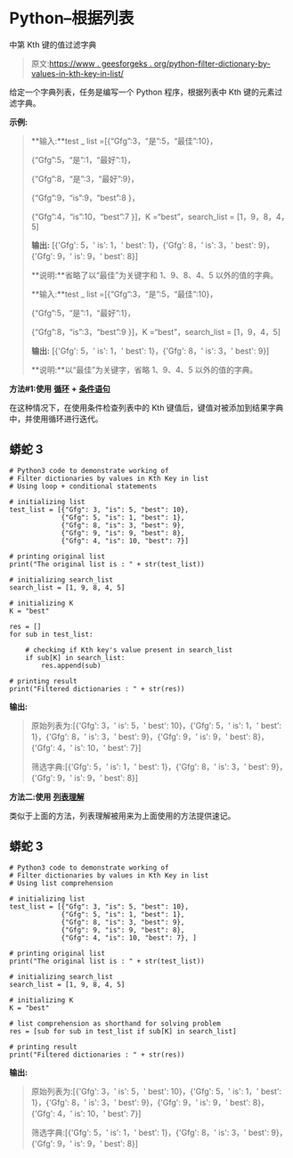 # Python–根据列表

中第 Kth 键的值过滤字典

> 原文:[https://www . geesforgeks . org/python-filter-dictionary-by-values-in-kth-key-in-list/](https://www.geeksforgeeks.org/python-filter-dictionaries-by-values-in-kth-key-in-list/)

给定一个字典列表，任务是编写一个 Python 程序，根据列表中 Kth 键的元素过滤字典。

**示例:**

> **输入:**test _ list =[{“Gfg”:3，“是”:5，“最佳”:10}，
> 
> {“Gfg”:5，“是”:1，“最好”:1}，
> 
> {“Gfg”:8，“是”:3，“最好”:9}，
> 
> {“Gfg”:9，“is”:9，“best”:8 }，
> 
> {“Gfg”:4，“is”:10，“best”:7 }]，K =“best”，search_list = [1，9，8，4，5]
> 
> **输出:** [{'Gfg': 5，' is': 1，' best': 1}，{'Gfg': 8，' is': 3，' best': 9}，{'Gfg': 9，' is': 9，' best': 8}]
> 
> **说明:**省略了以“最佳”为关键字和 1、9、8、4、5 以外的值的字典。
> 
> **输入:**test _ list =[{“Gfg”:3，“是”:5，“最佳”:10}，
> 
> {“Gfg”:5，“是”:1，“最好”:1}，
> 
> {“Gfg”:8，“is”:3，“best”:9 }]，K =“best”，search_list = [1，9，4，5]
> 
> **输出:** [{'Gfg': 5，' is': 1，' best': 1}，{'Gfg': 8，' is': 3，' best': 9}]
> 
> **说明:**以“最佳”为关键字，省略 1、9、4、5 以外的值的字典。

**方法#1:使用** [**循环**](https://www.geeksforgeeks.org/loops-in-python/) **+** [**条件语句**](https://www.geeksforgeeks.org/python-if-else/)

在这种情况下，在使用条件检查列表中的 Kth 键值后，键值对被添加到结果字典中，并使用循环进行迭代。

## 蟒蛇 3

```
# Python3 code to demonstrate working of
# Filter dictionaries by values in Kth Key in list
# Using loop + conditional statements

# initializing list
test_list = [{"Gfg": 3, "is": 5, "best": 10},
             {"Gfg": 5, "is": 1, "best": 1},
             {"Gfg": 8, "is": 3, "best": 9},
             {"Gfg": 9, "is": 9, "best": 8},
             {"Gfg": 4, "is": 10, "best": 7}]

# printing original list
print("The original list is : " + str(test_list))

# initializing search_list
search_list = [1, 9, 8, 4, 5]

# initializing K
K = "best"

res = []
for sub in test_list:

    # checking if Kth key's value present in search_list
    if sub[K] in search_list:
        res.append(sub)

# printing result
print("Filtered dictionaries : " + str(res))
```

**输出:**

> 原始列表为:[{'Gfg': 3，' is': 5，' best': 10}，{'Gfg': 5，' is': 1，' best': 1}，{'Gfg': 8，' is': 3，' best': 9}，{'Gfg': 9，' is': 9，' best': 8}，{'Gfg': 4，' is': 10，' best': 7}]
> 
> 筛选字典:[{'Gfg': 5，' is': 1，' best': 1}，{'Gfg': 8，' is': 3，' best': 9}，{'Gfg': 9，' is': 9，' best': 8}]

**方法二:使用** [**列表理解**](https://www.geeksforgeeks.org/python-list-comprehension/)

类似于上面的方法，列表理解被用来为上面使用的方法提供速记。

## 蟒蛇 3

```
# Python3 code to demonstrate working of
# Filter dictionaries by values in Kth Key in list
# Using list comprehension

# initializing list
test_list = [{"Gfg": 3, "is": 5, "best": 10},
             {"Gfg": 5, "is": 1, "best": 1},
             {"Gfg": 8, "is": 3, "best": 9},
             {"Gfg": 9, "is": 9, "best": 8},
             {"Gfg": 4, "is": 10, "best": 7}, ]

# printing original list
print("The original list is : " + str(test_list))

# initializing search_list
search_list = [1, 9, 8, 4, 5]

# initializing K
K = "best"

# list comprehension as shorthand for solving problem
res = [sub for sub in test_list if sub[K] in search_list]

# printing result
print("Filtered dictionaries : " + str(res))
```

**输出:**

> 原始列表为:[{'Gfg': 3，' is': 5，' best': 10}，{'Gfg': 5，' is': 1，' best': 1}，{'Gfg': 8，' is': 3，' best': 9}，{'Gfg': 9，' is': 9，' best': 8}，{'Gfg': 4，' is': 10，' best': 7}]
> 
> 筛选字典:[{'Gfg': 5，' is': 1，' best': 1}，{'Gfg': 8，' is': 3，' best': 9}，{'Gfg': 9，' is': 9，' best': 8}]